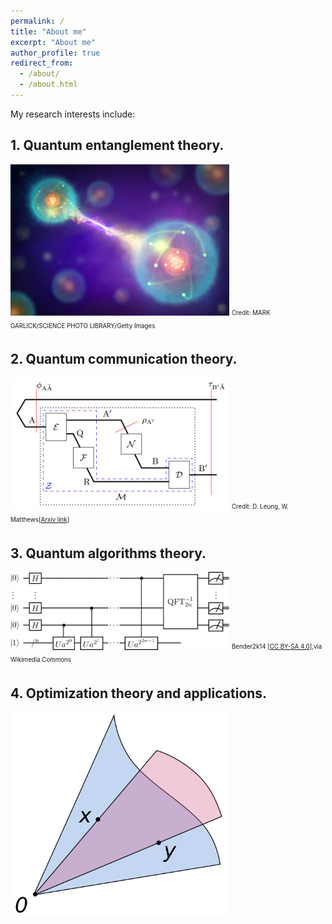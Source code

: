```yaml
---
permalink: /
title: "About me"
excerpt: "About me"
author_profile: true
redirect_from: 
  - /about/
  - /about.html
---
```


My research interests include:

## 1. Quantum entanglement theory.

<img src="files/entanglement.jpg" alt="Quantum entanglement" width="350"/>
<sub><sup>Credit: MARK GARLICK/SCIENCE PHOTO LIBRARY/Getty Images</sub></sup>

## 2. Quantum communication theory.

<img src="files/channel.png" alt="Quantum communication" width="350"/>
<sub><sup>Credit: D. Leung, W. Matthews[<a href="https://arxiv.org/pdf/1406.7142v2.pdf">Arxiv link</a>]</sub></sup>

## 3. Quantum algorithms theory.

<img src="files/Shor's_algorithm.svg" alt="Quantum algorithms" width="350"/>
<sub><sup>Bender2k14 [<a href="https://creativecommons.org/licenses/by-sa/4.0">CC BY-SA 4.0</a>],<ahref="https://commons.wikimedia.org/wiki/File:Shor%27s_algorithm.svg">via Wikimedia Commons</a></sub></sup>

## 4. Optimization theory and applications.

<img src="files/Convex_cone_illust.svg.png" alt="Optimization" width="350"/>
